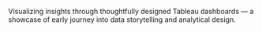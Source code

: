 Visualizing insights through thoughtfully designed Tableau dashboards — a showcase of early journey into data storytelling and analytical design.
